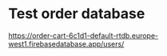 # Test order database

https://order-cart-6c1d1-default-rtdb.europe-west1.firebasedatabase.app/users/
